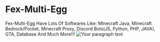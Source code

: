 # Fex-Multi-Egg


Fex-Multi-Egg Have Lots Of Softwares Like: MInecraft Java, Minecraft Bedrock/Pocket, Minecraft Proxy, Discord Bots(JS, Python, PHP, JAVA), GTA, Database And Much More!!!
![Your paragraph text](https://user-images.githubusercontent.com/97426704/197501524-98ec4ced-9e10-47b4-a3b9-bfed01f9ad1b.jpg)
